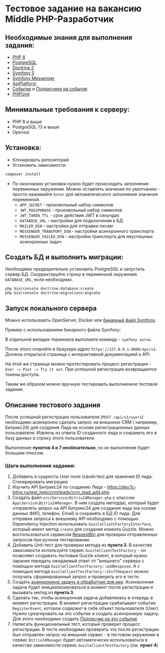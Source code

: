 # Тестовое задание на вакансию Middle PHP-Разработчик

## Необходимые знания для выполнения задания:
- [PHP 8](https://habr.com/ru/post/526220/)
- [PostgreSQL](https://www.postgresql.org/docs/)
- [Doctrine 2](https://www.doctrine-project.org/projects/doctrine-orm/en/2.10/index.html)
- [Symfony 5](https://symfony.com/doc/current/index.html)
- [Symfony Messenger](https://symfony.com/doc/current/event_dispatcher.html#creating-an-event-subscriber)
- [ApiPlatform](https://api-platform.com/docs/core/)
- [События](https://symfony.com/doc/current/event_dispatcher.html)
  и [Подписчики на события](https://symfony.com/doc/current/event_dispatcher.html#creating-an-event-subscriber)
- [PHPUnit](https://phpunit.readthedocs.io/ru/latest/)

## Минимальные требования к серверу:

- PHP 8 и выше
- PostgreSQL 13 и выше
- Openssl

## Установка:
- Клонировать репозиторий
- Установить зависимости:

```bash
composer install
```

- По окончанию установки нужно будет происходить заполнение переменных окружения. Можно оставлять значения по умолчанию - просто нажимайте `Enter` для автоматического заполнения значения переменной.
    - `APP_SECRET` - произвольный набор символов
    - `JWT_PASSPHRASE` - произвольный набор символов
    - `JWT_TOKEN_TTL` - срок действия JWT в секундах
    - `DATABASE_URL` - настройки для подключения к БД
    - `MAILER_DSN` - настройки для отправки писем
    - `MESSENGER_TRANSPORT_DSN` - настройки асинхронного транспорта
    - `MESSENGER_FAILED_DSN` - настройки транспорта для неуспешных асинхронных задач

## Создать БД и выполнить миграции:

Необходимо предварительно установить PostgreSQL и запустить сервер БД. Скорректируйте строку в переменной
окружения `DATABASE_URL`, если необходимо.
```
php bin/console doctrine:database:create
php bin/console doctrine:migrations:migrate
```

## Запуск локального сервера

Можно использовать OpenServer, Docker или [бинарный файл Symfony](https://symfony.com/download).

Пример с использованием бинарного файла Symfony:

В отдельной вкладке терминала выполните команду - `symfony serve`.

После этого откройте в браузере адрес `https://127.0.0.1:8000/api/v1`. Должна открыться страница с интерактивной
документацией к API.

На этой же странице можно протестировать процесс регистрации - `User -> Post -> Try it out`. При успешной регистрации
возвращаются токены доступа.

Таким же образом можно вручную тестировать выполненное тестовое задание.

## Описание тестового задания

После успешной регистрации пользователя (`POST /api/v1/users`) необходимо асинхронно сделать запрос на внешнюю CRM (
например, Битрикс24) для создания Лида на основе регистрационных данных пользователя. Извлечь из ответа ID созданного
лида и сохранить его в базу данных в строку этого пользователя.

Выполнение **пунктов 4 и 7 необязательно**, но их выполнение будет большим плюсом.

### Шаги выполнения задания:

1) Добавить в сущность User поле (свойство) для хранения ID лида. Сгенерировать миграцию
2) Изучить API Битрикс24 по созданию Лида - https://dev.1c-bitrix.ru/rest_help/crm/leads/crm_lead_add.php
3) Создать файл `src/Service/Bitrix24Manager.php` с классом `App\Service\Bitrix24Manager`. В нем создать метод(ы),
   который будет отправлять запрос на API Битрикс24 для создания лида (на основе данных ФИО, телефон, Email) и сохранять
   в БД ID лида. Для отправки запроса к внешнему API необходимо с помощью Dependency Injection
   использовать `GuzzleClientFactoryInterface`, который имеет метод `create` для создания клиента Guzzle. Можно
   воспользоваться сервисом [RequestBin](https://requestbin.net/) для проверки отправленных запросов при ручном
   тестировании.
4) Добавить Unit-тест для проверки метода из **пункта 3**. В качестве зависимости используйте
   сервис `GuzzleClientTestFactory` - он позволяет создавать тестовый Guzzle клиент, в который нужно заранее передать
   ожидаемый ответ от "внешнего" сервера с помощью метода `GuzzleClientTestFactory::addResponse`. А с помощью
   метода `GuzzleClientTestFactory::shiftRequest` можно получить сформированный запрос и проверить его в тесте.
5) Создать [асинхронную задачу и обработчик для нее](https://symfony.com/doc/current/messenger.html). Асинхронная задача
   будет инициализироваться в момент после регистрации и вызывать метод из **пункта 3**.
6) Сделать так, чтобы асинхронная задача добавлялась в очередь в момент регистрации. В момент регистрации срабатывает
   событие `RegisterEvent`, которое содержит в себе объект пользователя (User). Нужно среагировать на это событие и
   создать асинхронную задачу. Для этого необходимо
   создать [Подписчик на это событие](https://symfony.com/doc/current/event_dispatcher.html#creating-an-event-subscriber)
7) Написать функциональный тест, который проверит процесс регистрации. В тесте необходимо проверить что после
   регистрации был отправлен запрос на внешний сервис - в тестовом окружении в сервис `Bitrix24Manager` будет
   автоматически использоваться в качестве зависимости сервис `GuzzleClientTestFactory` (см. **пункт 4**)